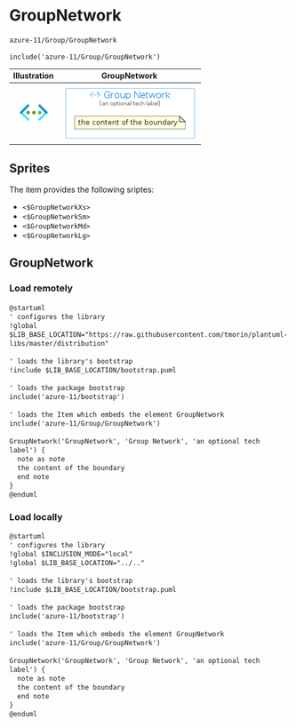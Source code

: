 # GroupNetwork


```text
azure-11/Group/GroupNetwork
```

```text
include('azure-11/Group/GroupNetwork')
```



| Illustration | GroupNetwork |
| :---: | :---: |
| ![illustration for Illustration](../../azure-11/Item/Networking/ServiceVirtualNetworks.png) | ![illustration for GroupNetwork](../../azure-11/Group/GroupNetwork.Local.png) |



## Sprites
The item provides the following sriptes:

- `<$GroupNetworkXs>`
- `<$GroupNetworkSm>`
- `<$GroupNetworkMd>`
- `<$GroupNetworkLg>`





## GroupNetwork

### Load remotely
```plantuml
@startuml
' configures the library
!global $LIB_BASE_LOCATION="https://raw.githubusercontent.com/tmorin/plantuml-libs/master/distribution"

' loads the library's bootstrap
!include $LIB_BASE_LOCATION/bootstrap.puml

' loads the package bootstrap
include('azure-11/bootstrap')

' loads the Item which embeds the element GroupNetwork
include('azure-11/Group/GroupNetwork')

GroupNetwork('GroupNetwork', 'Group Network', 'an optional tech label') {
  note as note
  the content of the boundary
  end note
}
@enduml
```

### Load locally
```plantuml
@startuml
' configures the library
!global $INCLUSION_MODE="local"
!global $LIB_BASE_LOCATION="../.."

' loads the library's bootstrap
!include $LIB_BASE_LOCATION/bootstrap.puml

' loads the package bootstrap
include('azure-11/bootstrap')

' loads the Item which embeds the element GroupNetwork
include('azure-11/Group/GroupNetwork')

GroupNetwork('GroupNetwork', 'Group Network', 'an optional tech label') {
  note as note
  the content of the boundary
  end note
}
@enduml
```

